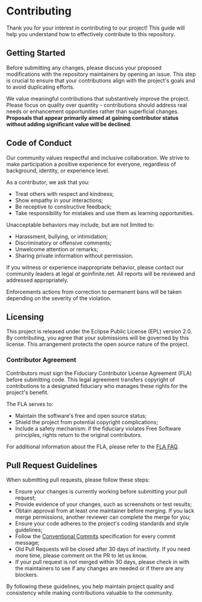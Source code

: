 # Contributing

Thank you for your interest in contributing to our project! This guide will help you understand how to effectively contribute to this repository.

## Getting Started

Before submitting any changes, please discuss your proposed modifications with the repository maintainers by opening an issue. This step is crucial to ensure that your contributions align with the project's goals and to avoid duplicating efforts.

We value meaningful contributions that substantively improve the project. Please focus on quality over quantity - contributions should address real needs or enhancement opportunities rather than superficial changes. **Proposals that appear primarily aimed at gaining contributor status without adding significant value will be declined**.

## Code of Conduct

Our community values respectful and inclusive collaboration. We strive to make participation a positive experience for everyone, regardless of background, identity, or experience level.

As a contributor, we ask that you:

- Treat others with respect and kindness;
- Show empathy in your interactions;
- Be receptive to constructive feedback;
- Take responsibility for mistakes and use them as learning opportunities.

Unacceptable behaviors may include, but are not limited to:

- Harassment, bullying, or intimidation;
- Discriminatory or offensive comments;
- Unwelcome attention or remarks;
- Sharing private information without permission.

If you witness or experience inappropriate behavior, please contact our community leaders at legal _at_ goinfinite.net. All reports will be reviewed and addressed appropriately.

Enforcements actions from correction to permanent bans will be taken depending on the severity of the violation.

## Licensing

This project is released under the Eclipse Public License (EPL) version 2.0. By contributing, you agree that your submissions will be governed by this license. This arrangement protects the open source nature of the project.

### Contributor Agreement

Contributors must sign the Fiduciary Contributor License Agreement (FLA) before submitting code. This legal agreement transfers copyright of contributions to a designated fiduciary who manages these rights for the project's benefit.

The FLA serves to:

- Maintain the software's free and open source status;
- Shield the project from potential copyright complications;
- Include a safety mechanism: if the fiduciary violates Free Software principles, rights return to the original contributors.

For additional information about the FLA, please refer to the [FLA FAQ](https://fsfe.org/activities/fla/fla.en.html).

## Pull Request Guidelines

When submitting pull requests, please follow these steps:

- Ensure your changes is currently working before submitting your pull request;
- Provide evidence of your changes, such as screenshots or test results;
- Obtain approval from at least one maintainer before merging. If you lack merge permissions, another reviewer can complete the merge for you;
- Ensure your code adheres to the project's coding standards and style guidelines;
- Follow the [Conventional Commits](https://www.conventionalcommits.org/en/v1.0.0/) specification for every commit message;
- Old Pull Requests will be closed after 30 days of inactivity. If you need more time, please comment on the PR to let us know.
- If your pull request is not merged within 30 days, please check in with the maintainers to see if any changes are needed or if there are any blockers.

By following these guidelines, you help maintain project quality and consistency while making contributions valuable to the community.

